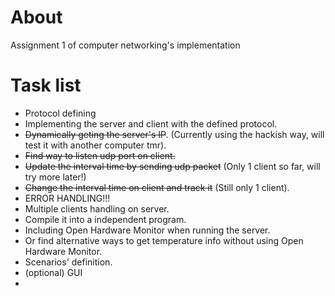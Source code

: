 


# About

Assignment 1 of computer networking's implementation

# Task list
- Protocol defining
- Implementing the server and client with the defined protocol.
- ~~Dynamically geting the server's IP~~. (Currently using the hackish way, will test it with another computer tmr).
- ~~Find way to listen udp port on client.~~
- ~~Update the interval time by sending udp packet~~ (Only 1 client so far, will try more later!)
- ~~Change the interval time on client and track it~~ (Still only 1 client).
- ERROR HANDLING!!!
- Multiple clients handling on server.
- Compile it into a independent program.
- Including Open Hardware Monitor when running the server.
- Or find alternative ways to get temperature info without using Open Hardware Monitor.
- Scenarios' definition.
- (optional) GUI
- 
